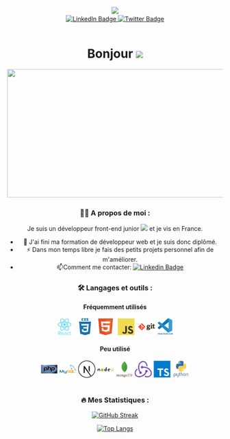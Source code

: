 <div id="header" align="center">
  <img src="https://media.giphy.com/media/M9gbBd9nbDrOTu1Mqx/giphy.gif" width="100"/>
  <div id="badges">
  <a href="https://www.linkedin.com/in/alexandrebenoîtfontaine/">
    <img src="https://img.shields.io/badge/LinkedIn-blue?style=for-the-badge&logo=linkedin&logoColor=white" alt="LinkedIn Badge"/>
  </a>
  <a href="https://twitter.com/kazimor5">
    <img src="https://img.shields.io/badge/Twitter-blue?style=for-the-badge&logo=twitter&logoColor=white" alt="Twitter Badge"/>
  </a>
</div>
<img src="https://komarev.com/ghpvc/?username=kazimor-5&style=flat-square&color=blue" alt=""/>
<h1>
  Bonjour
  <img src="https://media.giphy.com/media/hvRJCLFzcasrR4ia7z/giphy.gif" width="30px"/>
    <br>
</h1>
  <div align="center">
  <img src="https://media.giphy.com/media/vhVqGkxDYxAaRbOWVp/giphy.gif" width="600" height="300"/>
</div>
  
  ### :man_technologist: A propos de moi :
  
  Je suis un développeur front-end junior <img src="https://media.giphy.com/media/WUlplcMpOCEmTGBtBW/giphy.gif" width="30"> et je vis en France.
  
  - :telescope: J'ai fini ma formation de développeur web et je suis donc diplômé.
  - :zap: Dans mon temps libre je fais des petits projets personnel afin de m'améliorer.
  - :mailbox:Comment me contacter: [![Linkedin Badge](https://img.shields.io/badge/-alexandre-blue?style=flat&logo=Linkedin&logoColor=white)](https://www.linkedin.com/in/alexandrebenoîtfontaine/)
  
  ### :hammer_and_wrench: Langages et outils :
  <div>
    <h4>Fréquemment utilisés</h4>
    <img src="https://github.com/devicons/devicon/blob/master/icons/react/react-original-wordmark.svg" title="React.js" alt="React.js" width="40" height="40"/>&nbsp;
    <img src="https://github.com/devicons/devicon/blob/master/icons/css3/css3-plain-wordmark.svg"  title="CSS3" alt="CSS" width="40" height="40"/>&nbsp;
    <img src="https://github.com/devicons/devicon/blob/master/icons/html5/html5-original.svg" title="HTML5" alt="HTML" width="40" height="40"/>&nbsp;
    <img src="https://github.com/devicons/devicon/blob/master/icons/javascript/javascript-original.svg" title="JavaScript" alt="JavaScript" width="40"                  height="40"/>&nbsp;
    <img src="https://github.com/devicons/devicon/blob/master/icons/git/git-original-wordmark.svg" title="Git" **alt="Git" width="40" height="40"/>
    <img src="https://github.com/devicons/devicon/blob/master/icons/vscode/vscode-original-wordmark.svg" title="VSCode" **alt="VSCode" width="40" height="40"/>
    <h4>Peu utilisé</h4>
    <img src="https://github.com/devicons/devicon/blob/master/icons/php/php-original.svg" title="PHP" **alt="PHP" width="40" height="40"/>
    <img src="https://github.com/devicons/devicon/blob/master/icons/mysql/mysql-original-wordmark.svg" title="MySQL" **alt="MySQL" width="40" height="40"/>
    <img src="https://github.com/devicons/devicon/blob/master/icons/nextjs/nextjs-line.svg" title="Next.js" **alt="Next.js" width="40" height="40"/>
    <img src="https://github.com/devicons/devicon/blob/master/icons/nodejs/nodejs-original-wordmark.svg" title="NodeJS" **alt="NodeJS" width="40" height="40"/>
    <img src="https://github.com/devicons/devicon/blob/master/icons/mongodb/mongodb-original-wordmark.svg" title="MongoDB" **alt="MongoDB" width="40" height="40"/>
    <img src="https://github.com/devicons/devicon/blob/master/icons/redux/redux-original.svg" title="Redux" **alt="Redux" width="40" height="40"/>
    <img src="https://github.com/devicons/devicon/blob/master/icons/typescript/typescript-original.svg" title="TypeScript" **alt="TypeScript" width="40" height="40"/>
    <img src="https://github.com/devicons/devicon/blob/master/icons/python/python-original-wordmark.svg" title="Python" **alt="Python" width="40" height="40"/>
  </div>
  <br>
  
 ### :fire: Mes Statistiques :
  
  [![GitHub Streak](http://github-readme-streak-stats.herokuapp.com?user=Kazimor-5&theme=dark&hide_border=true&date_format=j%20M%5B%20Y%5D)](https://git.io/streak-stats)
  
  [![Top Langs](https://github-readme-stats.vercel.app/api/top-langs/?username=Kazimor-5&layout=compact&theme=vision-friendly-dark)](https://github.com/anuraghazra/github-readme-stats)
</div>

